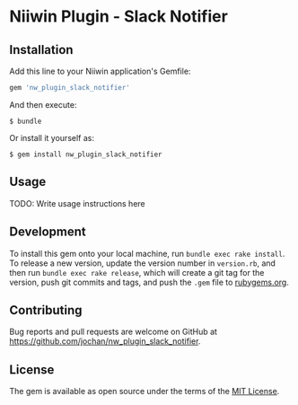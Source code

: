 # Niiwin Plugin - Slack Notifier

## Installation

Add this line to your Niiwin application's Gemfile:

```ruby
gem 'nw_plugin_slack_notifier'
```

And then execute:

    $ bundle

Or install it yourself as:

    $ gem install nw_plugin_slack_notifier

## Usage

TODO: Write usage instructions here

## Development

To install this gem onto your local machine, run `bundle exec rake install`. To release a new version, update the version number in `version.rb`, and then run `bundle exec rake release`, which will create a git tag for the version, push git commits and tags, and push the `.gem` file to [rubygems.org](https://rubygems.org).

## Contributing

Bug reports and pull requests are welcome on GitHub at https://github.com/jochan/nw_plugin_slack_notifier.

## License

The gem is available as open source under the terms of the [MIT License](https://opensource.org/licenses/MIT).
